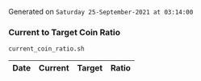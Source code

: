 Generated on `Saturday 25-September-2021 at 03:14:00`

### Current to Target Coin Ratio
`current_coin_ratio.sh`

Date|Current|Target|Ratio
---|---|---|---
